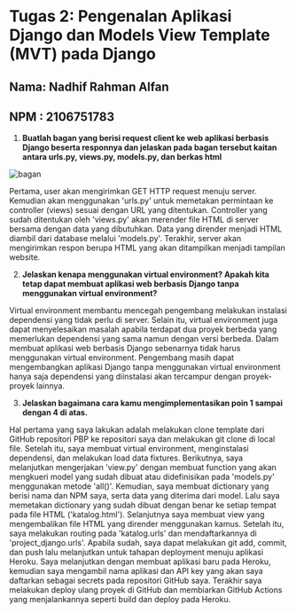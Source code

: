 # Tugas 2: Pengenalan Aplikasi Django dan Models View Template (MVT) pada Django

## Nama: Nadhif Rahman Alfan

## NPM : 2106751783

1. **Buatlah bagan yang berisi request client ke web aplikasi berbasis Django beserta responnya dan jelaskan pada bagan tersebut kaitan antara urls.py, views.py, models.py, dan berkas html**

![bagan]("https://raw.githubusercontent.com/nadhifralfan/tugas-2-pbp/main/bagain-tugas-2.png")

Pertama, user akan mengirimkan GET HTTP request menuju server. Kemudian akan menggunakan 'urls.py' untuk memetakan permintaan ke controller (views) sesuai dengan URL yang ditentukan. Controller yang sudah ditentukan oleh 'views.py' akan merender file HTML di server bersama dengan data yang dibutuhkan. Data yang dirender menjadi HTML diambil dari database melalui 'models.py'. Terakhir, server akan mengirimkan respon berupa HTML yang akan ditampilkan menjadi tampilan website.

2. **Jelaskan kenapa menggunakan virtual environment? Apakah kita tetap dapat membuat aplikasi web berbasis Django tanpa menggunakan virtual environment?**

Virtual environment membantu mencegah pengembang melakukan instalasi dependensi yang tidak perlu di server. Selain itu, virtual environment juga dapat menyelesaikan masalah apabila terdapat dua proyek berbeda yang memerlukan dependensi yang sama namun dengan versi berbeda. Dalam membuat aplikasi web berbasis Django sebenarnya tidak harus menggunakan virtual environment. Pengembang masih dapat mengembangkan aplikasi Django tanpa menggunakan virtual environment hanya saja dependensi yang diinstalasi akan tercampur dengan proyek-proyek lainnya.

3. **Jelaskan bagaimana cara kamu mengimplementasikan poin 1 sampai dengan 4 di atas.**

Hal pertama yang saya lakukan adalah melakukan clone template dari GitHub repositori PBP ke repositori saya dan melakukan git clone di local file. Setelah itu, saya membuat virtual environment, menginstalasi dependensi, dan melakukan load data fixtures. Berikutnya, saya melanjutkan mengerjakan 'view.py' dengan membuat function yang akan mengkueri model yang sudah dibuat atau didefinisikan pada 'models.py' menggunakan metode 'all()'. Kemudian, saya membuat dictionary yang berisi nama dan NPM saya, serta data yang diterima dari model. Lalu saya memetakan dictionary yang sudah dibuat dengan benar ke setiap tempat pada file HTML ('katalog.html'). Selanjutnya saya membuat view yang mengembalikan file HTML yang dirender menggunakan kamus. Setelah itu, saya melakukan routing pada 'katalog.urls' dan mendaftarkannya di 'project_django.urls'. Apabila sudah, saya dapat melakukan git add, commit, dan push lalu melanjutkan untuk tahapan deployment menuju aplikasi Heroku. Saya melanjutkan dengan membuat aplikasi baru pada Heroku, kemudian saya mengambil nama aplikasi dan API key yang akan saya daftarkan sebagai secrets pada repositori GitHub saya. Terakhir saya melakukan deploy ulang proyek di GitHub dan membiarkan GitHub Actions yang menjalankannya seperti build dan deploy pada Heroku.